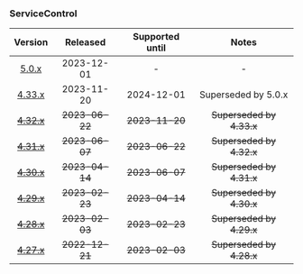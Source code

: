 ### ServiceControl

| Version   | Released       | Supported until   | Notes                             |
|:---------:|:--------------:|:-----------------:|:---------------------------------:|
| [5.0.x](https://www.nuget.org/packages/Particular.PlatformSample.ServiceControl/5.0.3) | 2023-12-01     | -                 | -                                 |
| [4.33.x](https://www.nuget.org/packages/Particular.PlatformSample.ServiceControl/4.33.1) | 2023-11-20     | 2024-12-01        | Superseded by 5.0.x               |
| [~~4.32.x~~](https://www.nuget.org/packages/Particular.PlatformSample.ServiceControl/4.32.4) | ~~2023-06-22~~ | ~~2023-11-20~~    | ~~Superseded by 4.33.x~~          |
| [~~4.31.x~~](https://www.nuget.org/packages/Particular.PlatformSample.ServiceControl/4.31.0) | ~~2023-06-07~~ | ~~2023-06-22~~    | ~~Superseded by 4.32.x~~          |
| [~~4.30.x~~](https://www.nuget.org/packages/Particular.PlatformSample.ServiceControl/4.30.1) | ~~2023-04-14~~ | ~~2023-06-07~~    | ~~Superseded by 4.31.x~~          |
| [~~4.29.x~~](https://www.nuget.org/packages/Particular.PlatformSample.ServiceControl/4.29.3) | ~~2023-02-23~~ | ~~2023-04-14~~    | ~~Superseded by 4.30.x~~          |
| [~~4.28.x~~](https://www.nuget.org/packages/Particular.PlatformSample.ServiceControl/4.28.4) | ~~2023-02-03~~ | ~~2023-02-23~~    | ~~Superseded by 4.29.x~~          |
| [~~4.27.x~~](https://www.nuget.org/packages/Particular.PlatformSample.ServiceControl/4.27.7) | ~~2022-12-21~~ | ~~2023-02-03~~    | ~~Superseded by 4.28.x~~          |

